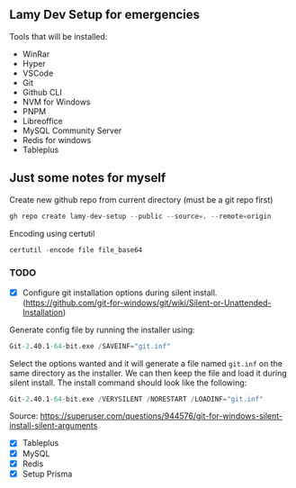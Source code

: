## Lamy Dev Setup for emergencies

Tools that will be installed:
- WinRar
- Hyper
- VSCode
- Git
- Github CLI
- NVM for Windows
- PNPM
- Libreoffice
- MySQL Community Server
- Redis for windows
- Tableplus

## Just some notes for myself

Create new github repo from current directory (must be a git repo first)
```s
gh repo create lamy-dev-setup --public --source=. --remote=origin
```

Encoding using certutil
```s
certutil -encode file file_base64
```

### TODO
- [x] Configure git installation options during silent install. (https://github.com/git-for-windows/git/wiki/Silent-or-Unattended-Installation)

Generate config file by running the installer using:
```s
Git-2.40.1-64-bit.exe /SAVEINF="git.inf"
```
Select the options wanted and it will generate a file named `git.inf` on the same directory as the installer. We can then keep the file and load it during silent install. The install command should look like the following:
```s
Git-2.40.1-64-bit.exe /VERYSILENT /NORESTART /LOADINF="git.inf"
```

Source: https://superuser.com/questions/944576/git-for-windows-silent-install-silent-arguments

- [x] Tableplus
- [x] MySQL
- [x] Redis
- [x] Setup Prisma
